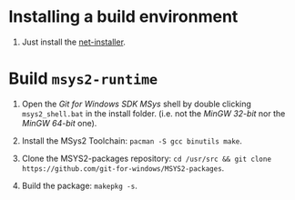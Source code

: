 # Installing a build environment

1. Just install the [net-installer](https://github.com/git-for-windows/build-extra/releases).

# Build `msys2-⁠runtime`

1. Open the *Git for Windows SDK* *MSys* shell by double clicking `msys2_shell.bat` in the install folder. (i.e. not the *MinGW 32-bit* nor the *MinGW 64-bit* one).

2. Install the MSys2 Toolchain: `pacman -⁠S gcc binutils make`.

3. Clone the MSYS2-packages repository: `cd /usr/src && git clone https://github.com/git-for-windows/MSYS2-packages`.

4. Build the package: `makepkg -⁠s`.